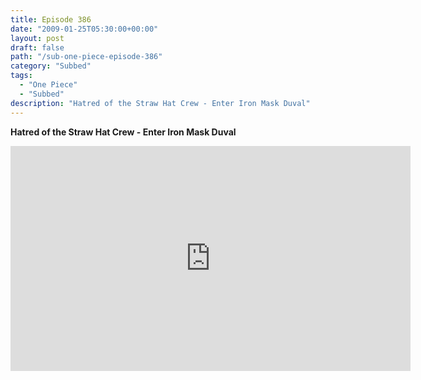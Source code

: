 ```yaml
---
title: Episode 386
date: "2009-01-25T05:30:00+00:00"
layout: post
draft: false
path: "/sub-one-piece-episode-386"
category: "Subbed"
tags:
  - "One Piece"
  - "Subbed"
description: "Hatred of the Straw Hat Crew - Enter Iron Mask Duval"
---
```


**Hatred of the Straw Hat Crew - Enter Iron Mask Duval**

<iframe width="640" height="360" src="https://www.rapidvideo.com/e/FXV0X8KYMI" frameborder="0" marginwidth=0 marginheight=0 scrolling=no allowfullscreen></iframe>


